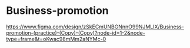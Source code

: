 # Business-promotion

https://www.figma.com/design/zSkECmUNBGNnnO99NJMLIX/Business-promotion-(practice)-(Copy)-(Copy)?node-id=1-2&node-type=frame&t=oKwac98mMm2aNYMc-0
